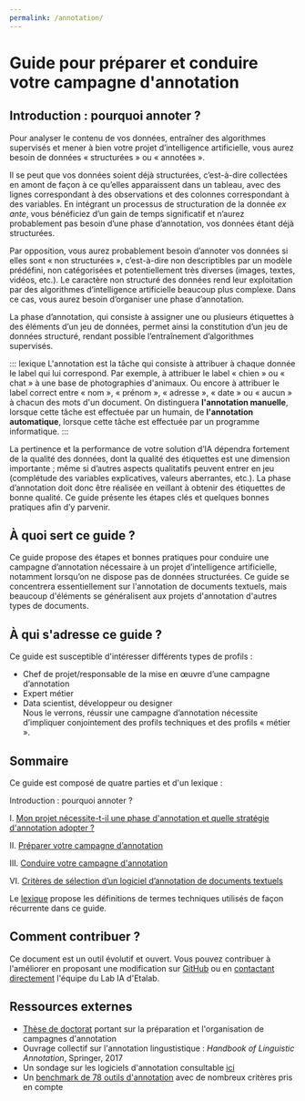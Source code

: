 ```yaml
---
permalink: /annotation/
---
```

# Guide pour préparer et conduire votre campagne d'annotation 

## Introduction : pourquoi annoter ? 

Pour analyser le contenu de vos données, entraîner des algorithmes supervisés et mener à bien votre projet d’intelligence artificielle, vous aurez besoin de données « structurées » ou « annotées ». 

Il se peut que vos données soient déjà structurées, c’est-à-dire collectées en amont de façon à ce qu’elles apparaissent dans un tableau, avec des lignes correspondant à des observations et des colonnes correspondant à des variables. En intégrant un processus de structuration de la donnée *ex ante*, vous bénéficiez d’un gain de temps significatif et n’aurez probablement pas besoin d’une phase d’annotation, vos données étant déjà structurées. 

Par opposition, vous aurez probablement besoin d’annoter vos données si elles sont « non structurées », c’est-à-dire non descriptibles par un modèle prédéfini, non catégorisées et potentiellement très diverses (images, textes, vidéos, etc.). Le caractère non structuré des données rend leur exploitation par des algorithmes d’intelligence artificielle beaucoup plus complexe. Dans ce cas, vous aurez besoin d’organiser une phase d’annotation. 

La phase d’annotation, qui consiste à assigner une ou plusieurs étiquettes à des éléments d’un jeu de données, permet ainsi la constitution d’un jeu de données structuré, rendant possible l’entraînement d’algorithmes supervisés. 

::: lexique L'annotation est la tâche qui consiste à attribuer à chaque donnée le label qui lui correspond. Par exemple, à attribuer le label « chien » ou « chat » à une base de photographies d'animaux. Ou encore à attribuer le label correct entre « nom », « prénom », « adresse », « date » ou « aucun » à chacun des mots d'un document. On distinguera **l'annotation manuelle**, lorsque cette tâche est effectuée par un humain, de **l'annotation automatique**, lorsque cette tâche est effectuée par un programme informatique. :::

La pertinence et la performance de votre solution d’IA dépendra fortement de la qualité des données, dont la qualité des étiquettes est une dimension importante ; même si d’autres aspects qualitatifs peuvent entrer en jeu (complétude des variables explicatives, valeurs aberrantes, etc.). La phase d’annotation doit donc être réalisée en veillant à obtenir des étiquettes de bonne qualité. Ce guide présente les étapes clés et quelques bonnes pratiques afin d’y parvenir.

## À quoi sert ce guide ?

Ce guide propose des étapes et bonnes pratiques pour conduire une campagne d’annotation nécessaire à un projet d’intelligence artificielle, notamment lorsqu’on ne dispose pas de données structurées. Ce guide se concentrera essentiellement sur l'annotation de documents textuels, mais beaucoup d'éléments se généralisent aux projets d'annotation d'autres types de documents. 

## À qui s'adresse ce guide ?

Ce guide est susceptible d'intéresser différents types de profils :
-	Chef de projet/responsable de la mise en œuvre d’une campagne d’annotation 
-	Expert métier 
-	Data scientist, développeur ou designer  
Nous le verrons, réussir une campagne d’annotation nécessite d’impliquer conjointement des profils techniques et des profils « métier ».

## Sommaire

Ce guide est composé de quatre parties et d'un lexique :

Introduction : pourquoi annoter ? 

I. [Mon projet nécessite-t-il une phase d'annotation et quelle stratégie d'annotation adopter ?](1-annotation-ia.md) 

II. [Préparer votre campagne d’annotation](2-preparer-campagne-annotation.md) 

III. [Conduire votre campagne d'annotation](3-conduire-campagne-annotation.md) 

VI. [Critères de sélection d’un logiciel d’annotation de documents textuels ](4-les-logiciels-d-annotation.md) 

Le [lexique](5-lexique.md) propose les définitions de termes techniques utilisés de façon récurrente dans ce guide. 


## Comment contribuer ?

Ce document est un outil évolutif et ouvert. Vous pouvez contribuer à l'améliorer en proposant une modification sur [GitHub](https://github.com/etalab/guides.etalab.gouv.fr/edit/master/annotation/) ou en [contactant directement](mailto:lab-ia@data.gouv.fr) l'équipe du Lab IA d'Etalab. 

## Ressources externes 

- [Thèse de doctorat](https://tel.archives-ouvertes.fr/tel-00797760v1/document) portant sur la préparation et l'organisation de campagnes d'annotation 
- Ouvrage collectif sur l'annotation lingustistique : *Handbook of Linguistic Annotation*, Springer, 2017
- Un sondage sur les logiciels d'annotation consultable [ici](https://github.com/alvations/annotate-questionnaire)
- Un [benchmark de 78 outils d'annotation](https://academic.oup.com/bib/article/doi/10.1093/bib/bbz130/5670958#190144135 ) avec de nombreux critères pris en compte 
